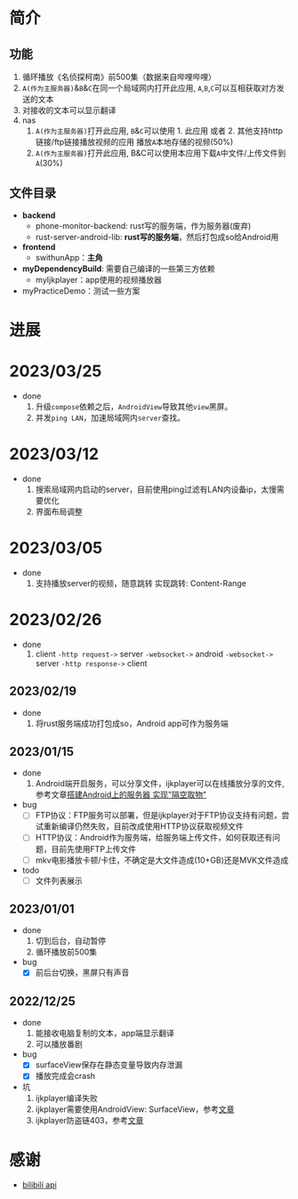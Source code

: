 # 简介
## 功能

1. 循环播放《名侦探柯南》前500集（数据来自哔哩哔哩）
2. `A(作为主服务器)`&`B`&`C`在同一个局域网内打开此应用, `A`,`B`,`C`可以互相获取对方发送的文本
3. 对接收的文本可以显示翻译
4. nas
   1. `A(作为主服务器)`打开此应用, `B`&`C`可以使用 1. 此应用 或者 2. 其他支持http链接/ftp链接播放视频的应用 播放`A`本地存储的视频(50%)
   2. `A(作为主服务器)`打开此应用, B&C可以使用本应用下载`A`中文件/上传文件到`A`(30%)

## 文件目录
- **backend**
  - phone-monitor-backend: rust写的服务端，作为服务器(废弃)
  - rust-server-android-lib: **rust写的服务端**，然后打包成so给Android用
- **frontend**
  - swithunApp：**主角**
- **myDependencyBuild**: 需要自己编译的一些第三方依赖
  - myIjkplayer：app使用的视频播放器
- myPracticeDemo：测试一些方案

# 进展

# 2023/03/25
- done
  1. 升级`compose`依赖之后，`AndroidView`导致其他`view`黑屏。
  2. 并发`ping LAN`，加速局域网内`server`查找。

# 2023/03/12
- done
  1. 搜索局域网内启动的server，目前使用ping过滤有LAN内设备ip，太慢需要优化
  2. 界面布局调整

# 2023/03/05
- done
  1. 支持播放server的视频，随意跳转
     实现跳转: Content-Range

# 2023/02/26
- done
  1. client `-http request->` server `-websocket->` android `-websocket->` server `-http response->` client

## 2023/02/19
- done
  1. 将rust服务端成功打包成so，Android app可作为服务端

## 2023/01/15
- done
  1. Android端开启服务，可以分享文件，ijkplayer可以在线播放分享的文件, 参考文章[搭建Android上的服务器 实现"隔空取物"](https://juejin.cn/post/6844903551408291848)
- bug
  - [ ] FTP协议：FTP服务可以部署，但是ijkplayer对于FTP协议支持有问题，尝试重新编译仍然失败，目前改成使用HTTP协议获取视频文件
  - [ ] HTTP协议：Android作为服务端，给服务端上传文件，如何获取还有问题，目前先使用FTP上传文件
  - [ ] mkv电影播放卡顿/卡住，不确定是大文件造成(10+GB)还是MVK文件造成
- todo
  - [ ] 文件列表展示

## 2023/01/01
- done
  1. 切到后台，自动暂停
  2. 循环播放前500集
- bug
  - [x] 前后台切换，黑屏只有声音

## 2022/12/25
- done
  1. 能接收电脑复制的文本，app端显示翻译
  2. 可以播放番剧
- bug
  - [x] surfaceView保存在静态变量导致内存泄漏
  - [x] 播放完成会crash
- 坑
  1. ijkplayer编译失败
  2. ijkplayer需要使用AndroidView: SurfaceView，参考[文章](https://www.jianshu.com/p/5aa224d1ec83)
  3. ijkplayer防盗链403，参考[文章](https://blog.csdn.net/xiaoduzi1991/article/details/121968386)

# 感谢
- [bilibili api](https://github.com/SocialSisterYi/bilibili-API-collect/tree/master/login/login_action)
